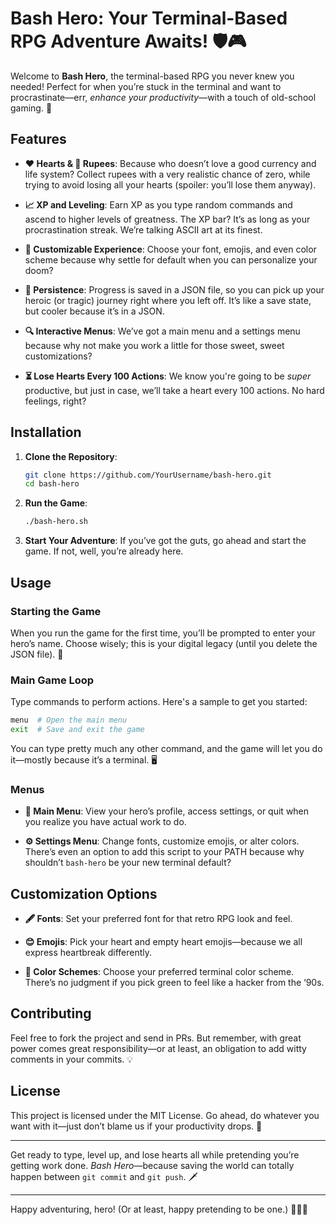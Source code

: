 # Bash Hero: Your Terminal-Based RPG Adventure Awaits! 🛡️🎮

Welcome to **Bash Hero**, the terminal-based RPG you never knew you needed! Perfect for when you’re stuck in the terminal and want to procrastinate—err, *enhance your productivity*—with a touch of old-school gaming. 🎯

## Features

- **❤️ Hearts & 💎 Rupees**: Because who doesn’t love a good currency and life system? Collect rupees with a very realistic chance of zero, while trying to avoid losing all your hearts (spoiler: you’ll lose them anyway).
  
- **📈 XP and Leveling**: Earn XP as you type random commands and ascend to higher levels of greatness. The XP bar? It’s as long as your procrastination streak. We’re talking ASCII art at its finest.

- **🎨 Customizable Experience**: Choose your font, emojis, and even color scheme because why settle for default when you can personalize your doom?

- **💾 Persistence**: Progress is saved in a JSON file, so you can pick up your heroic (or tragic) journey right where you left off. It’s like a save state, but cooler because it’s in a JSON.

- **🔍 Interactive Menus**: We’ve got a main menu and a settings menu because why not make you work a little for those sweet, sweet customizations?

- **⏳ Lose Hearts Every 100 Actions**: We know you're going to be *super* productive, but just in case, we’ll take a heart every 100 actions. No hard feelings, right?

## Installation

1. **Clone the Repository**:
   ```bash
   git clone https://github.com/YourUsername/bash-hero.git
   cd bash-hero
   ```

2. **Run the Game**:
   ```bash
   ./bash-hero.sh
   ```

3. **Start Your Adventure**: If you’ve got the guts, go ahead and start the game. If not, well, you’re already here.

## Usage

### Starting the Game
When you run the game for the first time, you’ll be prompted to enter your hero’s name. Choose wisely; this is your digital legacy (until you delete the JSON file). 🏰

### Main Game Loop
Type commands to perform actions. Here's a sample to get you started:
```bash
menu  # Open the main menu
exit  # Save and exit the game
```
You can type pretty much any other command, and the game will let you do it—mostly because it’s a terminal. 🖥️

### Menus

- **📜 Main Menu**: View your hero’s profile, access settings, or quit when you realize you have actual work to do.
  
- **⚙️ Settings Menu**: Change fonts, customize emojis, or alter colors. There’s even an option to add this script to your PATH because why shouldn’t `bash-hero` be your new terminal default?

## Customization Options

- **🖋️ Fonts**: Set your preferred font for that retro RPG look and feel.
  
- **😊 Emojis**: Pick your heart and empty heart emojis—because we all express heartbreak differently.

- **🌈 Color Schemes**: Choose your preferred terminal color scheme. There’s no judgment if you pick green to feel like a hacker from the ‘90s.

## Contributing

Feel free to fork the project and send in PRs. But remember, with great power comes great responsibility—or at least, an obligation to add witty comments in your commits. 💡

## License

This project is licensed under the MIT License. Go ahead, do whatever you want with it—just don’t blame us if your productivity drops. 📝

---

Get ready to type, level up, and lose hearts all while pretending you’re getting work done. *Bash Hero*—because saving the world can totally happen between `git commit` and `git push`. 🗡️

---

Happy adventuring, hero! (Or at least, happy pretending to be one.) 🧙‍♂️✨